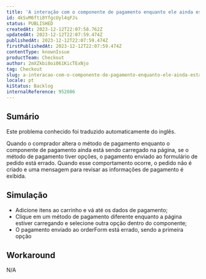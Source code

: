 ```yaml
---
title: 'A interação com o componente de pagamento enquanto ele ainda está em um estado de carregamento envia a opção de pagamento errada'
id: 4kSvM6fti8YfgcUyl4qFJs
status: PUBLISHED
createdAt: 2023-12-12T22:07:58.762Z
updatedAt: 2023-12-12T22:07:59.474Z
publishedAt: 2023-12-12T22:07:59.474Z
firstPublishedAt: 2023-12-12T22:07:59.474Z
contentType: knownIssue
productTeam: Checkout
author: 2mXZkbi0oi061KicTExNjo
tag: Checkout
slug: a-interacao-com-o-componente-de-pagamento-enquanto-ele-ainda-esta-em-um-estado-de-carregamento-envia-a-opcao-de-pagamento-errada
locale: pt
kiStatus: Backlog
internalReference: 952086
---
```


## Sumário

<div class="alert alert-info">
  <p>Este problema conhecido foi traduzido automaticamente do inglês.</p>
</div>


Quando o comprador altera o método de pagamento enquanto o componente de pagamento ainda está sendo carregado na página, se o método de pagamento tiver opções, o pagamento enviado ao formulário de pedido está errado. Quando esse comportamento ocorre, o pedido não é criado e uma mensagem para revisar as informações de pagamento é exibida.

## Simulação



- Adicione itens ao carrinho e vá até os dados de pagamento;
- Clique em um método de pagamento diferente enquanto a página estiver carregando e selecione outra opção dentro do componente;
- O pagamento enviado ao orderForm está errado, sendo a primeira opção

## Workaround


N/A




